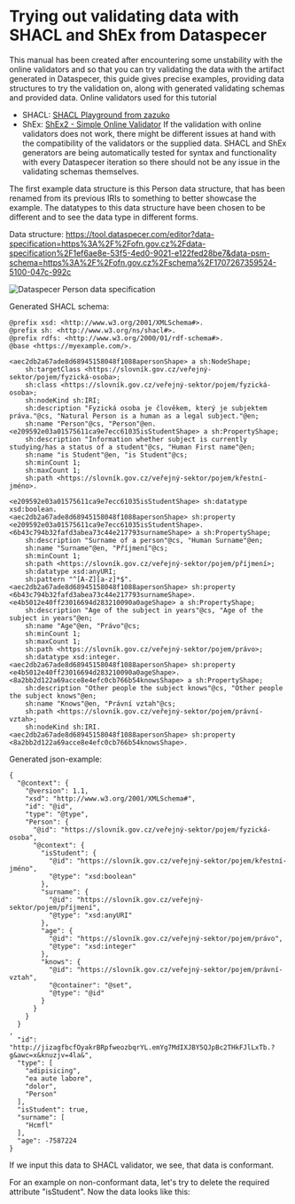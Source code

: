 # Trying out validating data with SHACL and ShEx from Dataspecer

This manual has been created after encountering some unstability with the online validators and so that you can try validating the data with the artifact generated in Dataspecer, this guide gives precise examples, providing data structures to try the validation on, along with generated validating schemas and provided data.
Online validators used for this tutorial
 - SHACL: [SHACL Playground from zazuko](https://shacl-playground.zazuko.com/)
 - ShEx: [ShEx2 - Simple Online Validator](http://shex.io/webapps/shex.js/doc/shex-simple.html)
If the validation with online validators does not work, there might be different issues at hand with the compatibility of the validators or the supplied data. SHACL and ShEx generators are being automatically tested for syntax and functionality with every Dataspecer iteration so there should not be any issue in the validating schemas themselves.

The first example data structure is this Person data structure, that has been renamed from its previous IRIs to something to better showcase the example. The datatypes to this data structure have been chosen to be different and to see the data type in different forms.

Data structure: https://tool.dataspecer.com/editor?data-specification=https%3A%2F%2Fofn.gov.cz%2Fdata-specification%2F1ef6ae8e-53f5-4ed0-9021-e122fed28be7&data-psm-schema=https%3A%2F%2Fofn.gov.cz%2Fschema%2F1707267359524-5100-047c-992c

![Dataspecer Person data specification](./packages/shacl/src/images/dataspecerPersonSpecification.png)

Generated SHACL schema:
```
@prefix xsd: <http://www.w3.org/2001/XMLSchema#>.
@prefix sh: <http://www.w3.org/ns/shacl#>.
@prefix rdfs: <http://www.w3.org/2000/01/rdf-schema#>.
@base <https://myexample.com/>.

<aec2db2a67ade8d68945158048f1088apersonShape> a sh:NodeShape;
    sh:targetClass <https://slovník.gov.cz/veřejný-sektor/pojem/fyzická-osoba>;
    sh:class <https://slovník.gov.cz/veřejný-sektor/pojem/fyzická-osoba>;
    sh:nodeKind sh:IRI;
    sh:description "Fyzická osoba je člověkem, který je subjektem práva."@cs, "Natural Person is a human as a legal subject."@en;
    sh:name "Person"@cs, "Person"@en.
<e209592e03a01575611ca9e7ecc61035isStudentShape> a sh:PropertyShape;
    sh:description "Information whether subject is currently studying/has a status of a student"@cs, "Human First name"@en;
    sh:name "is Student"@en, "is Student"@cs;
    sh:minCount 1;
    sh:maxCount 1;
    sh:path <https://slovník.gov.cz/veřejný-sektor/pojem/křestní-jméno>.

<e209592e03a01575611ca9e7ecc61035isStudentShape> sh:datatype xsd:boolean.
<aec2db2a67ade8d68945158048f1088apersonShape> sh:property <e209592e03a01575611ca9e7ecc61035isStudentShape>.
<6b43c794b32fafd3abea73c44e217793surnameShape> a sh:PropertyShape;
    sh:description "Surname of a person"@cs, "Human Surname"@en;
    sh:name "Surname"@en, "Příjmení"@cs;
    sh:minCount 1;
    sh:path <https://slovník.gov.cz/veřejný-sektor/pojem/příjmení>;
    sh:datatype xsd:anyURI;
    sh:pattern "^[A-Z][a-z]*$".
<aec2db2a67ade8d68945158048f1088apersonShape> sh:property <6b43c794b32fafd3abea73c44e217793surnameShape>.
<e4b5012e40ff23016694d283210090a0ageShape> a sh:PropertyShape;
    sh:description "Age of the subject in years"@cs, "Age of the subject in years"@en;
    sh:name "Age"@en, "Právo"@cs;
    sh:minCount 1;
    sh:maxCount 1;
    sh:path <https://slovník.gov.cz/veřejný-sektor/pojem/právo>;
    sh:datatype xsd:integer.
<aec2db2a67ade8d68945158048f1088apersonShape> sh:property <e4b5012e40ff23016694d283210090a0ageShape>.
<8a2bb2d122a69acce8e4efc0cb766b54knowsShape> a sh:PropertyShape;
    sh:description "Other people the subject knows"@cs, "Other people the subject knows"@en;
    sh:name "Knows"@en, "Právní vztah"@cs;
    sh:path <https://slovník.gov.cz/veřejný-sektor/pojem/právní-vztah>;
    sh:nodeKind sh:IRI.
<aec2db2a67ade8d68945158048f1088apersonShape> sh:property <8a2bb2d122a69acce8e4efc0cb766b54knowsShape>.
```
Generated json-example:
```
{
  "@context": {
    "@version": 1.1,
    "xsd": "http://www.w3.org/2001/XMLSchema#",
    "id": "@id",
    "type": "@type",
    "Person": {
      "@id": "https://slovník.gov.cz/veřejný-sektor/pojem/fyzická-osoba",
      "@context": {
        "isStudent": {
          "@id": "https://slovník.gov.cz/veřejný-sektor/pojem/křestní-jméno",
          "@type": "xsd:boolean"
        },
        "surname": {
          "@id": "https://slovník.gov.cz/veřejný-sektor/pojem/příjmení",
          "@type": "xsd:anyURI"
        },
        "age": {
          "@id": "https://slovník.gov.cz/veřejný-sektor/pojem/právo",
          "@type": "xsd:integer"
        },
        "knows": {
          "@id": "https://slovník.gov.cz/veřejný-sektor/pojem/právní-vztah",
          "@container": "@set",
          "@type": "@id"
        }
      }
    }
  }
,
  "id": "http://jizagfbcfOyakrBRpfweozbqrYL.emYg7MdIXJBY5QJpBc2THkFJlLxTb.?g&awc=x&knuzjv=4la&",
  "type": [
    "adipisicing",
    "ea aute labore",
    "dolor",
    "Person"
  ],
  "isStudent": true,
  "surname": [
    "Hcmfl"
  ],
  "age": -7587224
}
```

If we input this data to SHACL validator, we see, that data is conformant. 

For an example on non-conformant data, let's try to delete the required attribute "isStudent". Now the data looks like this:

```

```

